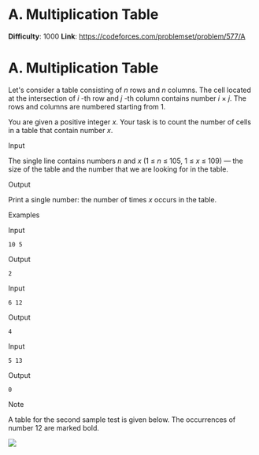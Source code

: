 # A. Multiplication Table 
**Difficulty**: 1000 
**Link**: https://codeforces.com/problemset/problem/577/A

# A. Multiplication Table
Let's consider a table consisting of _n_ rows and _n_ columns. The cell
located at the intersection of _i_ -th row and _j_ -th column contains number
_i_ ×  _j_. The rows and columns are numbered starting from 1.

You are given a positive integer _x_. Your task is to count the number of
cells in a table that contain number _x_.

Input

The single line contains numbers _n_ and _x_ (1 ≤  _n_ ≤ 105, 1 ≤  _x_ ≤ 109)
— the size of the table and the number that we are looking for in the table.

Output

Print a single number: the number of times _x_ occurs in the table.

Examples

Input

    
    
    10 5  
    

Output

    
    
    2  
    

Input

    
    
    6 12  
    

Output

    
    
    4  
    

Input

    
    
    5 13  
    

Output

    
    
    0  
    

Note

A table for the second sample test is given below. The occurrences of number
12 are marked bold.

![](https://espresso.codeforces.com/04eb71f1d39b275ce6250d8c246a67c20ed0548f.png)

